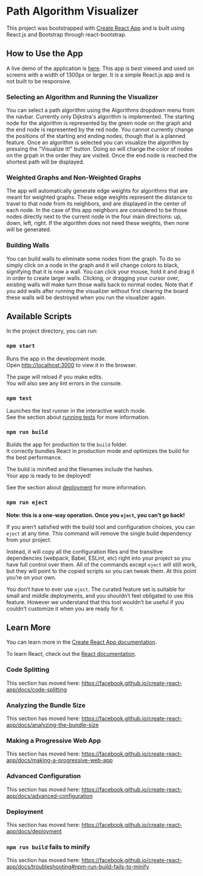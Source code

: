 # Path Algorithm Visualizer

This project was bootstrapped with [Create React App](https://github.com/facebook/create-react-app) and is built using React.js and Bootstrap through react-bootstrap. 

## How to Use the App


A live demo of the application is [here](http://agrant16.github.io/path-algorithm-visualizer).
This app is best viewed and used on screens with a width of 1300px or larger. 
It is a simple React.js app and is not built to be responsive. 

### Selecting an Algorithm and Running the Visualizer

You can select a path algorithm using the Algorithms dropdown menu from the navbar.
Currently only Dijkstra's algorithm is implemented. 
The starting node for the algorithm is represented by the green node on the graph and the end node is represented by the red node.
You cannot currently change the positions of the starting and ending nodes, though that is a planned feature. 
Once an algorithm is selected you can visualize the algorithm by pressing the "Visualize It!" button. 
Doing so will change the color of nodes on the grpah in the order they are visited. 
Once the end node is reached the shortest path will be displayed. 

### Weighted Graphs and Non-Weighted Graphs
The app will automatically generate edge weights for algorithms that are meant for weighted graphs. 
These edge weights represent the distance to travel to that node from its neighbors, and are displayed in the center of each node. 
In the case of this app neighbors are considered to be those nodes directly next to the current node in the four main directions: up, down, left, right.
If the algorithm does not need these weights, then none will be generated.

### Building Walls

You can build walls to eliminate some nodes from the graph. 
To do so simply click on a node in the graph and it will change colors to black, signifying that it is now a wall. 
You can click your mouse, hold it and drag it in order to create larger walls. 
Clicking, or dragging your cursor over, existing walls will make turn those walls back to normal nodes. 
Note that if you add walls after running the visualizer without first clearing the board these walls will be destroyed when you run the visualizer again. 

## Available Scripts

In the project directory, you can run:

### `npm start`

Runs the app in the development mode.<br />
Open [http://localhost:3000](http://localhost:3000) to view it in the browser.

The page will reload if you make edits.<br />
You will also see any lint errors in the console.

### `npm test`

Launches the test runner in the interactive watch mode.<br />
See the section about [running tests](https://facebook.github.io/create-react-app/docs/running-tests) for more information.

### `npm run build`

Builds the app for production to the `build` folder.<br />
It correctly bundles React in production mode and optimizes the build for the best performance.

The build is minified and the filenames include the hashes.<br />
Your app is ready to be deployed!

See the section about [deployment](https://facebook.github.io/create-react-app/docs/deployment) for more information.

### `npm run eject`

**Note: this is a one-way operation. Once you `eject`, you can’t go back!**

If you aren’t satisfied with the build tool and configuration choices, you can `eject` at any time. This command will remove the single build dependency from your project.

Instead, it will copy all the configuration files and the transitive dependencies (webpack, Babel, ESLint, etc) right into your project so you have full control over them. All of the commands except `eject` will still work, but they will point to the copied scripts so you can tweak them. At this point you’re on your own.

You don’t have to ever use `eject`. The curated feature set is suitable for small and middle deployments, and you shouldn’t feel obligated to use this feature. However we understand that this tool wouldn’t be useful if you couldn’t customize it when you are ready for it.

## Learn More

You can learn more in the [Create React App documentation](https://facebook.github.io/create-react-app/docs/getting-started).

To learn React, check out the [React documentation](https://reactjs.org/).

### Code Splitting

This section has moved here: https://facebook.github.io/create-react-app/docs/code-splitting

### Analyzing the Bundle Size

This section has moved here: https://facebook.github.io/create-react-app/docs/analyzing-the-bundle-size

### Making a Progressive Web App

This section has moved here: https://facebook.github.io/create-react-app/docs/making-a-progressive-web-app

### Advanced Configuration

This section has moved here: https://facebook.github.io/create-react-app/docs/advanced-configuration

### Deployment

This section has moved here: https://facebook.github.io/create-react-app/docs/deployment

### `npm run build` fails to minify

This section has moved here: https://facebook.github.io/create-react-app/docs/troubleshooting#npm-run-build-fails-to-minify
